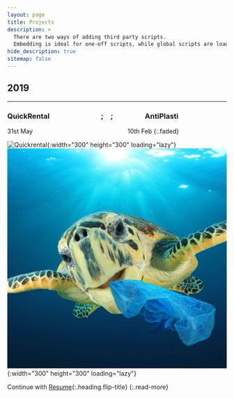 ```yaml
---
layout: page
title: Projects
description: >
  There are two ways of adding third party scripts.
  Embedding is ideal for one-off scripts, while global scripts are loaded on every page.
hide_description: true
sitemap: false
---
```


## 2019
***
### QuickRental &emsp;&emsp;&emsp;&emsp;&emsp;&emsp;&emsp;;&emsp;;&emsp;&emsp;&emsp;&emsp;&nbsp; AntiPlasti
31st May &emsp;&emsp;&emsp;&emsp;&emsp;&emsp;&emsp;&emsp;&emsp;&emsp;&emsp;&emsp;&emsp;&emsp;&emsp; 10th Feb
{:.faded}
<!-- GIFs -->
![Quickrental](images/projects/quickrental_icon.gif){:width="300" height="300" loading="lazy"} &emsp;&nbsp;
![AntiPlasti](images/projects/antiplasti.jpg){:width="300" height="300" loading="lazy"}

<!-- https://github.com/quickrentalteam -->
<!-- https://github.com/antiplasti -->


Continue with [Resume](resume.md){:.heading.flip-title}
{:.read-more}
